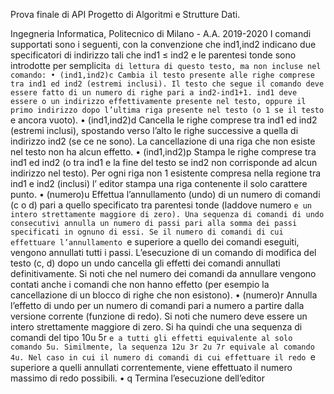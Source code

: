 Prova finale di API
Progetto di Algoritmi e Strutture Dati.

Ingegneria Informatica, Politecnico di Milano - A.A. 2019-2020
I comandi supportati sono i seguenti, con la convenzione che ind1,ind2
indicano due specificatori di indirizzo tali che ind1 ≤ ind2 e le parentesi tonde
sono introdotte per semplicit`a di lettura di questo testo, ma non incluse nel
comando:
• (ind1,ind2)c
Cambia il testo presente alle righe comprese tra ind1 ed ind2 (estremi
inclusi). Il testo che segue il comando deve essere fatto di un numero di
righe pari a ind2-ind1+1. ind1 deve essere o un indirizzo effettivamente
presente nel testo, oppure il primo indirizzo dopo l’ultima riga presente
nel testo (o 1 se il testo `e ancora vuoto).
• (ind1,ind2)d
Cancella le righe comprese tra ind1 ed ind2 (estremi inclusi), spostando
verso l’alto le righe successive a quella di indirizzo ind2 (se ce ne sono).
La cancellazione di una riga che non esiste nel testo non ha alcun effetto.
• (ind1,ind2)p
Stampa le righe comprese tra ind1 ed ind2 (o tra ind1 e la fine del testo
se ind2 non corrisponde ad alcun indirizzo nel testo). Per ogni riga non
1
esistente compresa nella regione tra ind1 e ind2 (inclusi) l’ editor stampa
una riga contenente il solo carattere punto.
• (numero)u
Effettua l’annullamento (undo) di un numero di comandi (c o d) pari a
quello specificato tra parentesi tonde (laddove numero `e un intero strettamente maggiore di zero). Una sequenza di comandi di undo consecutivi
annulla un numero di passi pari alla somma dei passi specificati in ognuno di essi. Se il numero di comandi di cui effettuare l’annullamento `e
superiore a quello dei comandi eseguiti, vengono annullati tutti i passi.
L’esecuzione di un comando di modifica del testo (c, d) dopo un undo
cancella gli effetti dei comandi annullati definitivamente. Si noti che nel
numero dei comandi da annullare vengono contati anche i comandi che
non hanno effetto (per esempio la cancellazione di un blocco di righe che
non esistono).
• (numero)r
Annulla l’effetto di undo per un numero di comandi pari a numero a partire
dalla versione corrente (funzione di redo). Si noti che numero deve essere
un intero strettamente maggiore di zero. Si ha quindi che una sequenza
di comandi del tipo
10u
5r
`e a tutti gli effetti equivalente al solo comando 5u. Similmente, la sequenza
12u
3r
2u
7r
equivale al comando 4u. Nel caso in cui il numero di comandi di cui effettuare il redo `e superiore a quelli annullati correntemente, viene effettuato
il numero massimo di redo possibili.
• q
Termina l’esecuzione dell’editor
